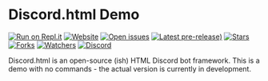 # Discord.html Demo
[![Run on Repl.it](https://repl.it/badge/github/discord-html/Discord.html-Demo)](https://demo.discord-html.tk)
[![Website](https://img.shields.io/badge/website-discord--html.tk-blue)](https://discord-html.tk)
[![Open issues](https://img.shields.io/github/issues-raw/discord-html/Discord.html-Demo)](https://github.com/discord-html/Discord.html-Demo/issues)
[![Latest pre-release)](https://img.shields.io/github/v/release/discord-html/Discord.html-Demo?include_prereleases)](https://github.com/discord-html/Discord.html-Demo/releases)
[![Stars](https://img.shields.io/github/stars/discord-html/Discord.html-Demo?logo=none&style=flat)](https://github.com/discord-html/Discord.html-Demo/stargazers)
[![Forks](https://img.shields.io/github/forks/discord-html/Discord.html-Demo)](https://github.com/discord-html/Discord.html-Demo/network/members)
[![Watchers](https://img.shields.io/github/watchers/discord-html/Discord.html-Demo)](https://github.com/discord-html/Discord.html-Demo/watchers)
[![Discord](https://img.shields.io/discord/815198926206271518?logo=discord)](https://discord.gg/W5QserHkTV)

Discord.html is an open-source (ish) HTML Discord bot framework. This is a demo with no commands - the actual version is currently in development.
